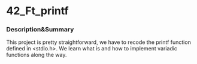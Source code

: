 # 42_Ft_printf
### Description&Summary

This project is pretty straightforward, we have to recode the printf function defined in <stdio.h>. We learn what is and how to implement variadic functions along the way.
